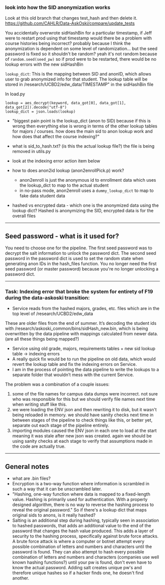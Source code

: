 
 ### look into how the SID anonymization works

Look at this old branch that changes test_hash and then delete it. https://github.com/CAHLR/Data-AskOski/compare/update_tests

You accidentally overwrote sidHashBin for a particular timestamp, if Jeff were to restart prod using that timestamp would there be a problem with course histories being incorrect?  probably because I think the anonymization is dependent on some level of randomization... but the seed password is fixed so it shouldn't be random?  yeah it's not random because of `random.seed(seed_pw)` so if prod were to be restarted, there would be no lookup errors with the new sidHashBin

`lookup_dict`: This is the mapping between SID and anonID, which allows user to grab anonymized info for that student.  The lookup table will be stored in /research/UCBD2/edw_data/TIMESTAMP" in the sidHashBin file

In load.py
```
lookup = aes_decrypt(keyword, data_got[0], data_got[1], data_got[2]).decode("utf-8")
lookup_dict = json.loads(lookup)
```

- "biggest pain point is the lookup_dict (anon to SID) because if this is wrong then everything else is wrong in terms of the other lookup tables for majors / courses.  how does the main sid to anon lookup work and how does that affect the course indexing?"

- what is sid_to_hash.txt? (is this the actual lookup file?)  the file is being removed in utils.py
- look at the indexing error action item below

- how to does anon2id lookup (anon2enrollPick.p) work? 
    - anon2enroll is just the anonymous id to enrollment data which uses the lookup_dict to map to the actual student
    - in no-pass mode, anon2enroll uses a `dummy_lookup_dict` to map to fake data student data

- hashed vs encrypted data - which one is the anonymized data using the lookup dict?  Hashed is anonymizing the SID, encrypted data is for the overall files

-----------------------------------------------------

## Seed password - what is it used for?

You need to choose one for the pipeline.  The first seed password was to decrypt the salt information to unlock the password dict.  The second seed password in the password dict is used to set the random state when generating anon IDs in the hash_files function.  You no longer need the first seed password (or master password) because you're no longer unlocking a password dict.

------------------------------------------------------

### Task: Indexing error that broke the system for entirety of F19 during the data-askoski transition:

- Service reads from the hashed majors, grades, etc. files which are in the top level of /research/UCBD2/edw_data 

These are older files from the end of summer. It’s decoding the student ids with /research/askoski_common/bins/sidHash_new.bin, which is being overwritten by the data pipeline with mappings calculated from newer data. (are all these things being mapped?)

- Service using old grade, majors, requirements tables + new sid lookup table -> indexing errors
- A really quick fix would be to run the pipeline on old data, which would revert the lookup table and fix the indexing errors on Service.
- I am in the process of pointing the data pipeline to write the lookups to a separate folder that wouldn’t mess with the current Service.

The problem was a combination of a couple issues:

1. some of the file names for campus data dumps were incorrect. not sure who was responsible for this but we should verify file names next time when writing stuff like this.
2. we were loading the ENV json and then rewriting it to disk, but it wasn't being reloaded in memory. we should have sanity checks next time in between stages of the pipeline to check things like this, or better yet, separate out each stage of the pipeline entirely.
3. importing modules caused the ENV json in each one to load at the start meaning it was stale after new json was created. again we should be using sanity checks at each stage to verify that assumptions made in the code are actually true.

---

## General notes

- what are .bin files?
- Encryption is a two-way function where information is scrambled in such a way that it can be unscrambled later.
- "Hashing, one-way function where data is mapped to a fixed-length value. Hashing is primarily used for authentication. With a properly designed algorithm, there is no way to reverse the hashing process to reveal the original password."  So if there's a lookup dict that maps original sids to anons, is it really hashed?
- Salting is an additional step during hashing, typically seen in association to hashed passwords, that adds an additional value to the end of the password that changes the hash value produced. This adds a layer of security to the hashing process, specifically against brute force attacks. A brute force attack is where a computer or botnet attempt every possible combination of letters and numbers and characters until the password is found.  They can also attempt to hash every possible combination of letters and numbers and characters (companies use well known hashing functions?) until your pw is found, don't even have to know the actual password.  Adding salt creates unique pw's and therefore unique hashes so if a hacker finds one, he doesn't find another.    
